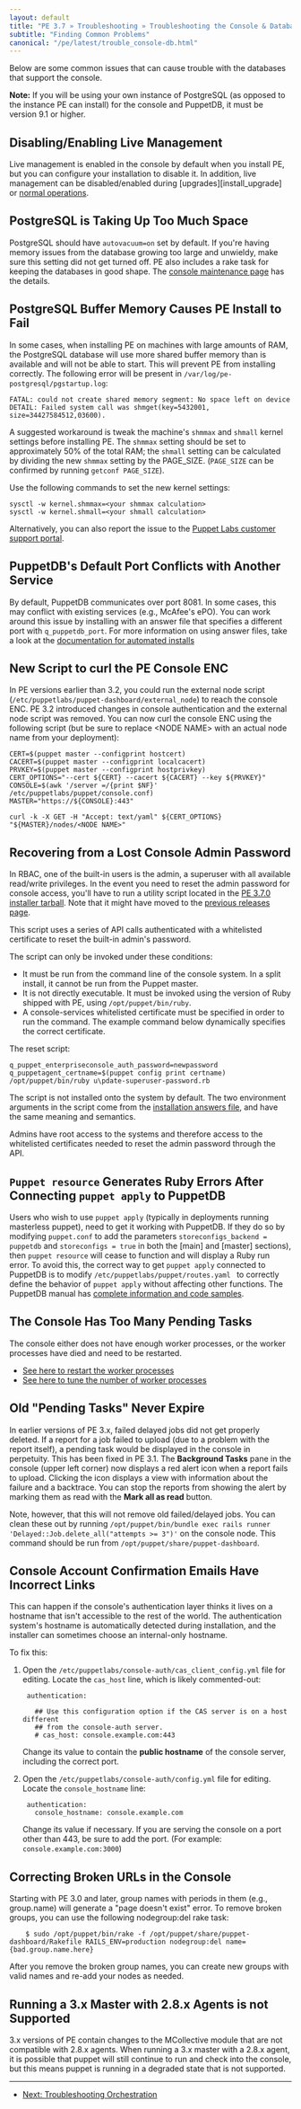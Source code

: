 ```yaml
---
layout: default
title: "PE 3.7 » Troubleshooting » Troubleshooting the Console & Database "
subtitle: "Finding Common Problems"
canonical: "/pe/latest/trouble_console-db.html"
---
```


Below are some common issues that can cause trouble with the databases that support the console.

**Note:** If you will be using your own instance of PostgreSQL (as opposed to the instance PE can install) for the console and PuppetDB, it must be version 9.1 or higher.


Disabling/Enabling Live Management
-------

Live management is enabled in the console by default when you install PE, but you can configure your installation to disable it. In addition, live management can be disabled/enabled during [upgrades][install_upgrade] or [normal operations][normal_operations].

[install_upgrading]: ./install_upgrading.html#disabling/enabling-live-management-during-an-upgrade
[normal_operations]: ./console_navigating_live_mgmt.html#disabling/enabling-live-management

PostgreSQL is Taking Up Too Much Space
-----

PostgreSQL should have `autovacuum=on` set by default. If you're having memory issues from the database growing too large and unwieldy, make sure this setting did not get turned off. PE also includes a rake task for keeping the databases in good shape. The [console maintenance page](./maintain_console-db.html#optimizing-the-database) has the details.

PostgreSQL Buffer Memory Causes PE Install to Fail
-------

In some cases, when installing PE on machines with large amounts of RAM, the PostgreSQL database will use more shared buffer memory than is available and will not be able to start. This will prevent PE from installing correctly. The following error will be present in `/var/log/pe-postgresql/pgstartup.log`:

    FATAL: could not create shared memory segment: No space left on device
    DETAIL: Failed system call was shmget(key=5432001, size=34427584512,03600).

A suggested workaround is tweak the machine's `shmmax` and `shmall` kernel settings before installing PE. The `shmmax` setting should be set to approximately  50% of the total RAM; the `shmall` setting can be calculated by dividing the new `shmmax` setting by the PAGE_SIZE.  (`PAGE_SIZE` can be confirmed by running `getconf PAGE_SIZE`).

Use the following commands to set the new kernel settings:

    sysctl -w kernel.shmmax=<your shmmax calculation>
    sysctl -w kernel.shmall=<your shmall calculation>

Alternatively, you can also report the issue to the [Puppet Labs customer support portal](https://support.puppetlabs.com/access/unauthenticated).

PuppetDB's Default Port Conflicts with Another Service
-----

By default, PuppetDB communicates over port 8081. In some cases, this may conflict with existing services (e.g., McAfee's ePO). You can work around this issue by installing with an answer file that specifies a different port with `q_puppetdb_port`. For more information on using answer files, take a look at the [documentation for automated installs](./install_automated.html)

New Script to curl the PE Console ENC
--------

In PE versions earlier than 3.2, you could run the external node script (`/etc/puppetlabs/puppet-dashboard/external_node`) to reach the console ENC. PE 3.2 introduced changes in console authentication and the external node script was removed. You can now curl the console ENC using the following script (but be sure to replace \<NODE NAME> with an actual node name from your deployment):

    CERT=$(puppet master --configprint hostcert)
    CACERT=$(puppet master --configprint localcacert)
    PRVKEY=$(puppet master --configprint hostprivkey)
    CERT_OPTIONS="--cert ${CERT} --cacert ${CACERT} --key ${PRVKEY}"
    CONSOLE=$(awk '/server =/{print $NF}' /etc/puppetlabs/puppet/console.conf)
    MASTER="https://${CONSOLE}:443"

    curl -k -X GET -H "Accept: text/yaml" ${CERT_OPTIONS} "${MASTER}/nodes/<NODE NAME>"

Recovering from a Lost Console Admin Password
-----

In RBAC, one of the built-in users is the admin, a superuser with all available read/write privileges. In the event you need to reset the admin password for console access, you'll have to run a utility script located in the [PE 3.7.0 installer tarball](http://puppetlabs.com/misc/pe-files). Note that it might have moved to the [previous releases page](http://puppetlabs.com/misc/pe-files/previous-releases).

This script uses a series of API calls authenticated with a whitelisted certificate to reset the built-in admin's password.

The script can only be invoked under these conditions:

* It must be run from the command line of the console system. In a split install, it cannot be run from the Puppet master.
* It is not directly executable. It must be invoked using the version of Ruby shipped with PE, using `/opt/puppet/bin/ruby`.
* A console-services whitelisted certificate must be specified in order to run the command. The example command below dynamically specifies the correct certificate.

The reset script:

    q_puppet_enterpriseconsole_auth_password=newpassword q_puppetagent_certname=$(puppet config print certname) /opt/puppet/bin/ruby u\pdate-superuser-password.rb


The script is not installed onto the system by default. The two environment arguments in the script come from the [installation answers file](./install_answer_file_reference.html), and have the same meaning and semantics.

Admins have root access to the systems and therefore access to the whitelisted certificates needed to reset the admin password through the API.

`Puppet resource` Generates Ruby Errors After Connecting `puppet apply` to PuppetDB
-----

Users who wish to use `puppet apply` (typically in deployments running masterless puppet), need to get it working with PuppetDB. If they do so by modifying `puppet.conf` to add the parameters `storeconfigs_backend = puppetdb` and `storeconfigs = true` in both the [main] and [master] sections), then `puppet resource` will cease to function and will display a Ruby run error. To avoid this, the correct way to get `puppet apply` connected to PuppetDB is to modify `/etc/puppetlabs/puppet/routes.yaml ` to correctly define the behavior of `puppet apply` without affecting other functions. The PuppetDB manual has [complete information and code samples](/puppetdb/1.6/connect_puppet_apply.html).

The Console Has Too Many Pending Tasks
-----

The console either does not have enough worker processes, or the worker processes have died and need to be restarted.

* [See here to restart the worker processes](./maintain_console-db.html#restarting-the-background-tasks)
* [See here to tune the number of worker processes](./console_config.html#fine-tuning-the-delayedjob-queue)

Old "Pending Tasks" Never Expire
-----

In earlier versions of PE 3.x, failed delayed jobs did not get properly deleted. If a report for a job failed to upload (due to a problem with the report itself), a pending task would be displayed in the console in perpetuity. This has been fixed in PE 3.1. The __Background Tasks__ pane in the console (upper left corner) now displays a red alert icon when a report fails to upload. Clicking the icon displays a view with information about the failure and a backtrace. You can stop the reports from showing the alert by marking them as read with the __Mark all as read__ button.

Note, however, that this will not remove old failed/delayed jobs. You can clean these out by running `/opt/puppet/bin/bundle exec rails runner 'Delayed::Job.delete_all("attempts >= 3")'` on the console node. This command should be run from `/opt/puppet/share/puppet-dashboard`.

Console Account Confirmation Emails Have Incorrect Links
-----

This can happen if the console's authentication layer thinks it lives on a hostname that isn't accessible to the rest of the world. The authentication system's hostname is automatically detected during installation, and the installer can sometimes choose an internal-only hostname.

To fix this:

1. Open the `/etc/puppetlabs/console-auth/cas_client_config.yml` file for editing. Locate the `cas_host` line, which is likely commented-out:

        authentication:

          ## Use this configuration option if the CAS server is on a host different
          ## from the console-auth server.
          # cas_host: console.example.com:443

    Change its value to contain the **public hostname** of the console server, including the correct port.
2. Open the `/etc/puppetlabs/console-auth/config.yml` file for editing. Locate the `console_hostname` line:

        authentication:
          console_hostname: console.example.com

    Change its value if necessary. If you are serving the console on a port other than 443, be sure to add the port. (For example: `console.example.com:3000`)

Correcting Broken URLs in the Console
----------------

Starting with PE 3.0 and later, group names with periods in them (e.g., group.name) will generate a "page doesn't exist" error. To remove broken groups, you can use the following nodegroup:del rake task:

        $ sudo /opt/puppet/bin/rake -f /opt/puppet/share/puppet-dashboard/Rakefile RAILS_ENV=production nodegroup:del name={bad.group.name.here}

After you remove the broken group names, you can create new groups with valid names and re-add your nodes as needed.

Running a 3.x Master with 2.8.x Agents is not Supported
----------

3.x versions of PE contain changes to the MCollective module that are not compatible with 2.8.x agents. When running a 3.x master with a 2.8.x agent, it is possible that puppet will still continue to run and check into the console, but this means puppet is running in a degraded state that is not supported.

* * *

- [Next: Troubleshooting Orchestration](./trouble_orchestration.html)
